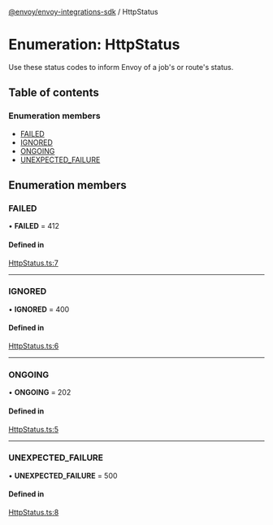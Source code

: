 [@envoy/envoy-integrations-sdk](../README.md) / HttpStatus

# Enumeration: HttpStatus

Use these status codes to inform Envoy of a job's or route's status.

## Table of contents

### Enumeration members

- [FAILED](httpstatus.md#failed)
- [IGNORED](httpstatus.md#ignored)
- [ONGOING](httpstatus.md#ongoing)
- [UNEXPECTED\_FAILURE](httpstatus.md#unexpected_failure)

## Enumeration members

### FAILED

• **FAILED** = 412

#### Defined in

[HttpStatus.ts:7](https://github.com/envoy/envoy-integrations-sdk-nodejs/blob/981d571/src/HttpStatus.ts#L7)

___

### IGNORED

• **IGNORED** = 400

#### Defined in

[HttpStatus.ts:6](https://github.com/envoy/envoy-integrations-sdk-nodejs/blob/981d571/src/HttpStatus.ts#L6)

___

### ONGOING

• **ONGOING** = 202

#### Defined in

[HttpStatus.ts:5](https://github.com/envoy/envoy-integrations-sdk-nodejs/blob/981d571/src/HttpStatus.ts#L5)

___

### UNEXPECTED\_FAILURE

• **UNEXPECTED\_FAILURE** = 500

#### Defined in

[HttpStatus.ts:8](https://github.com/envoy/envoy-integrations-sdk-nodejs/blob/981d571/src/HttpStatus.ts#L8)
